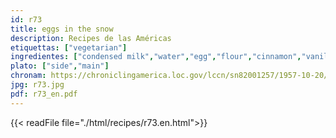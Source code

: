 ```yaml
---
id: r73
title: eggs in the snow
description: Recipes de las Américas
etiquettas: ["vegetarian"]
ingredientes: ["condensed milk","water","egg","flour","cinnamon","vanilla"]
plato: ["side","main"]
chronam: https://chroniclingamerica.loc.gov/lccn/sn82001257/1957-10-20/ed-1/seq-5/
jpg: r73.jpg
pdf: r73_en.pdf
---
```


{{< readFile file="./html/recipes/r73.en.html">}}